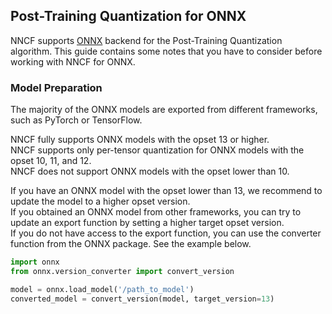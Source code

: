 ## Post-Training Quantization for ONNX

NNCF supports [ONNX](https://onnx.ai/) backend for the Post-Training Quantization algorithm.
This guide contains some notes that you have to consider before working with NNCF for ONNX.

### Model Preparation

The majority of the ONNX models are exported from different frameworks, such as PyTorch or TensorFlow.

NNCF fully supports ONNX models with the opset 13 or higher. \
NNCF supports only per-tensor quantization for ONNX models with the opset 10, 11, and 12. \
NNCF does not support ONNX models with the opset lower than 10.

If you have an ONNX model with the opset lower than 13, we recommend to update the model to a higher opset version. \
If you obtained an ONNX model from other frameworks, you can try to update an export function by setting a higher target opset version. \
If you do not have access to the export function, you can use the converter function from the ONNX package. See the example below.

```python
import onnx
from onnx.version_converter import convert_version

model = onnx.load_model('/path_to_model')
converted_model = convert_version(model, target_version=13)
```